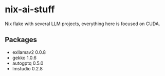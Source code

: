 # nix-ai-stuff
Nix flake with several LLM projects, everything here is focused on CUDA.

## Packages
- exllamav2 0.0.8
- gekko 1.0.6
- autogptq 0.5.0
- lmstudio 0.2.8